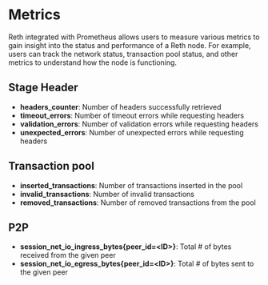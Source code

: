 # Metrics
Reth integrated with Prometheus allows users to measure various metrics to gain insight into the status and performance of a Reth node. For example, users can track the network status, transaction pool status, and other metrics to understand how the node is functioning.

## Stage Header

- **headers_counter**: Number of headers successfully retrieved
- **timeout_errors**: Number of timeout errors while requesting headers
- **validation_errors**: Number of validation errors while requesting headers
- **unexpected_errors**: Number of unexpected errors while requesting headers

## Transaction pool

- **inserted_transactions**: Number of transactions inserted in the pool
- **invalid_transactions**: Number of invalid transactions
- **removed_transactions**: Number of removed transactions from the pool

## P2P
- **session_net_io_ingress_bytes{peer_id=\<ID\>}**: Total # of bytes received from the given peer
- **session_net_io_egress_bytes{peer_id=\<ID\>}**: Total # of bytes sent to the given peer
